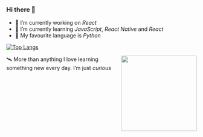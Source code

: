 ### Hi there 👋

- 🔭 I’m currently working on *React*
- 🌱 I’m currently learning *JavaScript*, *React Native* and *React*
- 🐍 My favourite language is *Python*

[![Top Langs](https://github-readme-stats.vercel.app/api/top-langs/?username=DuarteMatos99&layout=compact)](https://github.com/DuarteMatos99/github-readme-stats)

<img align='right' src='https://media.giphy.com/media/bcKmIWkUMCjVm/giphy.gif' width='200"'>

🛰 More than anything I love learning something new every day. I’m just *curious*
